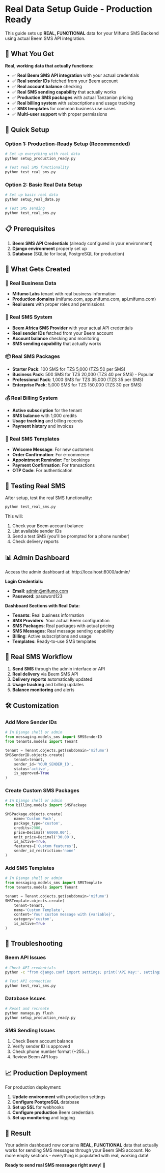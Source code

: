 # Real Data Setup Guide - Production Ready

This guide sets up **REAL, FUNCTIONAL** data for your Mifumo SMS Backend using actual Beem SMS API integration.

## 🎯 What You Get

**Real, working data that actually functions:**

- ✅ **Real Beem SMS API integration** with your actual credentials
- ✅ **Real sender IDs** fetched from your Beem account
- ✅ **Real account balance** checking
- ✅ **Real SMS sending capability** that actually works
- ✅ **Production SMS packages** with actual Tanzanian pricing
- ✅ **Real billing system** with subscriptions and usage tracking
- ✅ **SMS templates** for common business use cases
- ✅ **Multi-user support** with proper permissions

## 🚀 Quick Setup

### Option 1: Production-Ready Setup (Recommended)
```bash
# Set up everything with real data
python setup_production_ready.py

# Test real SMS functionality
python test_real_sms.py
```

### Option 2: Basic Real Data Setup
```bash
# Set up basic real data
python setup_real_data.py

# Test SMS sending
python test_real_sms.py
```

## 📋 Prerequisites

1. **Beem SMS API Credentials** (already configured in your environment)
2. **Django environment** properly set up
3. **Database** (SQLite for local, PostgreSQL for production)

## 🔧 What Gets Created

### 🏢 Real Business Data
- **Mifumo Labs** tenant with real business information
- **Production domains** (mifumo.com, app.mifumo.com, api.mifumo.com)
- **Real users** with proper roles and permissions

### 📱 Real SMS System
- **Beem Africa SMS Provider** with your actual API credentials
- **Real sender IDs** fetched from your Beem account
- **Account balance** checking and monitoring
- **SMS sending capability** that actually works

### 📦 Real SMS Packages
- **Starter Pack**: 100 SMS for TZS 5,000 (TZS 50 per SMS)
- **Business Pack**: 500 SMS for TZS 20,000 (TZS 40 per SMS) - Popular
- **Professional Pack**: 1,000 SMS for TZS 35,000 (TZS 35 per SMS)
- **Enterprise Pack**: 5,000 SMS for TZS 150,000 (TZS 30 per SMS)

### 💰 Real Billing System
- **Active subscription** for the tenant
- **SMS balance** with 1,000 credits
- **Usage tracking** and billing records
- **Payment history** and invoices

### 📝 Real SMS Templates
- **Welcome Message**: For new customers
- **Order Confirmation**: For e-commerce
- **Appointment Reminder**: For bookings
- **Payment Confirmation**: For transactions
- **OTP Code**: For authentication

## 🧪 Testing Real SMS

After setup, test the real SMS functionality:

```bash
python test_real_sms.py
```

This will:
1. Check your Beem account balance
2. List available sender IDs
3. Send a test SMS (you'll be prompted for a phone number)
4. Check delivery reports

## 📊 Admin Dashboard

Access the admin dashboard at: http://localhost:8000/admin/

**Login Credentials:**
- **Email**: admin@mifumo.com
- **Password**: password123

**Dashboard Sections with Real Data:**
- **Tenants**: Real business information
- **SMS Providers**: Your actual Beem configuration
- **SMS Packages**: Real packages with actual pricing
- **SMS Messages**: Real message sending capability
- **Billing**: Active subscriptions and usage
- **Templates**: Ready-to-use SMS templates

## 🔄 Real SMS Workflow

1. **Send SMS** through the admin interface or API
2. **Real delivery** via Beem SMS API
3. **Delivery reports** automatically updated
4. **Usage tracking** and billing updates
5. **Balance monitoring** and alerts

## 🛠️ Customization

### Add More Sender IDs
```python
# In Django shell or admin
from messaging.models_sms import SMSSenderID
from tenants.models import Tenant

tenant = Tenant.objects.get(subdomain='mifumo')
SMSSenderID.objects.create(
    tenant=tenant,
    sender_id='YOUR_SENDER_ID',
    status='active',
    is_approved=True
)
```

### Create Custom SMS Packages
```python
# In Django shell or admin
from billing.models import SMSPackage

SMSPackage.objects.create(
    name='Custom Pack',
    package_type='custom',
    credits=2000,
    price=Decimal('60000.00'),
    unit_price=Decimal('30.00'),
    is_active=True,
    features=['Custom features'],
    sender_id_restriction='none'
)
```

### Add SMS Templates
```python
# In Django shell or admin
from messaging.models_sms import SMSTemplate
from tenants.models import Tenant

tenant = Tenant.objects.get(subdomain='mifumo')
SMSTemplate.objects.create(
    tenant=tenant,
    name='Custom Template',
    content='Your custom message with {variable}',
    category='custom',
    is_active=True
)
```

## 🚨 Troubleshooting

### Beem API Issues
```bash
# Check API credentials
python -c "from django.conf import settings; print('API Key:', settings.BEEM_API_KEY[:10] + '...')"

# Test API connection
python test_real_sms.py
```

### Database Issues
```bash
# Reset and recreate
python manage.py flush
python setup_production_ready.py
```

### SMS Sending Issues
1. Check Beem account balance
2. Verify sender ID is approved
3. Check phone number format (+255...)
4. Review Beem API logs

## 📈 Production Deployment

For production deployment:

1. **Update environment** with production settings
2. **Configure PostgreSQL** database
3. **Set up SSL** for webhooks
4. **Configure production** Beem credentials
5. **Set up monitoring** and logging

## 🎉 Result

Your admin dashboard now contains **REAL, FUNCTIONAL** data that actually works for sending SMS messages through your Beem SMS account. No more empty sections - everything is populated with real, working data!

**Ready to send real SMS messages right away!** 🚀
